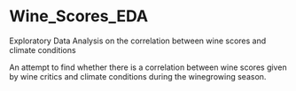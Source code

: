 # Wine_Scores_EDA
Exploratory Data Analysis on the correlation between wine scores and climate conditions

An attempt to find whether there is a correlation between wine scores given by wine critics and climate conditions during the winegrowing season.
